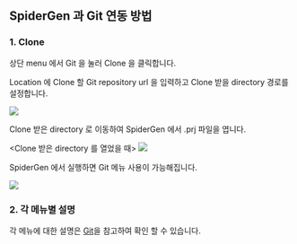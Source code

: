 ## SpiderGen 과 Git 연동 방법

### 1. Clone
상단 menu 에서 Git 을 눌러 Clone 을 클릭합니다.

Location 에 Clone 할 Git repository url 을 입력하고 Clone 받을 directory 경로를 설정합니다.

![](https://wikidocs.net/images/page/276665/%ED%85%8C%EB%A7%882.png)

Clone 받은 directory 로 이동하여 SpiderGen 에서 .prj 파일을 엽니다.

<Clone 받은 directory 를 열었을 때>
![](https://wikidocs.net/images/page/276665/%ED%85%8C%EB%A7%88444.png)

SpiderGen 에서 실행하면 Git 메뉴 사용이 가능해집니다.

![](https://wikidocs.net/images/page/276665/%EC%BA%A1%EC%B2%984.png)

### 2. 각 메뉴별 설명
각 메뉴에 대한 설명은 [Git](https://wikidocs.net/22818)을 참고하여 확인 할 수 있습니다.